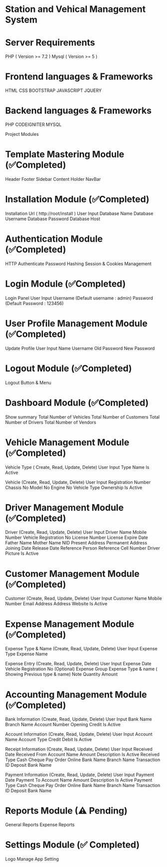 # Station and Vehical Management System

# Server Requirements

PHP ( Version >= 7.2 ) 
Mysql ( Version >= 5 )


# Frontend languages & Frameworks

HTML
CSS
BOOTSTRAP
JAVASCRIPT
JQUERY

# Backend languages & Frameworks

PHP
CODEIGNITER
MYSQL


Project Modules

# Template Mastering Module (✅Completed)

Header
Footer
Sidebar
Content Holder
NavBar

# Installation Module (✅Completed)

Installation Url ( http://root/install )
User Input
Database Name
Database Username
Database Password
Database Host

# Authentication Module (✅Completed)

HTTP Authenticate
Password Hashing
Session & Cookies Management



# Login Module (✅Completed)

Login Panel
User Input 
Username (Default username : admin)
Password  (Default Password : 123456)


# User Profile Management Module (✅Completed)

Update Profile
User Input
Name
Username
Old Password
New Password

# Logout Module (✅Completed)

Logout Button & Menu


# Dashboard Module (✅Completed)
Show summary
Total Number of Vehicles
Total Number of Customers
Total Number of Drivers
Total Number of Vendors

# Vehicle Management Module (✅Completed)
	
Vehicle Type ( Create, Read, Update, Delete)
User Input
Type Name
Is Active

Vehicle  (Create, Read, Update, Delete)
User Input
Registration Number
Chassis No
Model No
Engine No
Vehicle Type
Ownership
Is Active




# Driver Management Module (✅Completed)

Driver  (Create, Read, Update, Delete)
User Input
Driver Name
Mobile Number 
Vehicle Registration No 
License Number
License Expire Date
Father Name
Mother Name
NID
Present Address
Permanent Address 
Joining Date
Release Date
Reference Person
Reference Cell Number
Driver Picture
Is Active

# Customer Management Module (✅Completed)

Customer  (Create, Read, Update, Delete)
User Input
Customer Name
Mobile Number 
Email Address
Address
Website
Is Active


# Expense Management Module (✅Completed)


Expense Type & Name  (Create, Read, Update, Delete)
User Input
Expense Type
Expense Name 


Expense Entry  (Create, Read, Update, Delete)
User Input
Expense Date
Vehicle Registration No (Optional)
Expense Group
Expense Type & name ( Showing Previous type & name)
 Note
Quantity
Amount	


# Accounting Management Module (✅Completed)

Bank Information  (Create, Read, Update, Delete) 
User Input
Bank Name
Branch Name
Account Number
Opening Credit
Is Active



Account Information  (Create, Read, Update, Delete) 
User Input
Account Name
Account Type
Credit
Debit
Is Active


Receipt Information  (Create, Read, Update, Delete) 
User Input
Received Date
Received From
Account Name
Amount
Description
Is Active
Received Type
Cash
Cheque
Pay Order
Online
Bank Name
Branch Name
Transaction ID
Deposit Bank Name



Payment Information  (Create, Read, Update, Delete) 
User Input
Payment Date
Payment To
Account Name
Amount
Description
Is Active
Payment Type
Cash
Cheque
Pay Order
Online
Bank Name
Branch Name
Transaction ID
Deposit Bank Name



# Reports Module (⚠ Pending)

General Reports
Expense Reports



# Settings Module (✅ Completed)
	
Logo Manage
App Setting
